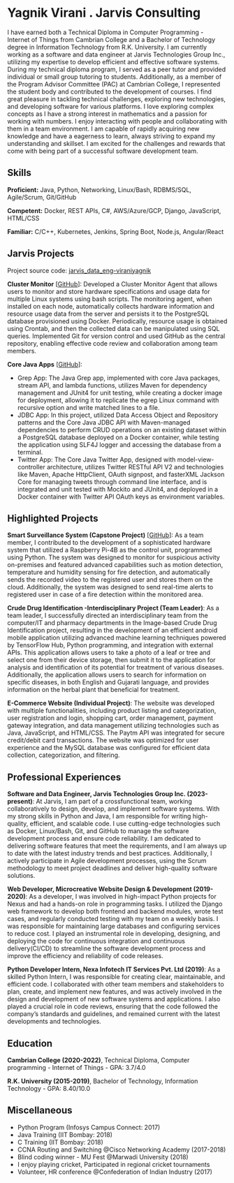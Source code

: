 # Yagnik Virani . Jarvis Consulting

I have earned both a Technical Diploma in Computer Programming - Internet of Things from Cambrian College and a Bachelor of Technology degree in Information Technology from R.K. University. I am currently working as a software and data engineer at Jarvis Technologies Group Inc., utilizing my expertise to develop efficient and effective software systems. During my technical diploma program, I served as a peer tutor and provided individual or small group tutoring to students. Additionally, as a member of the Program Advisor Committee (PAC) at Cambrian College, I represented the student body and contributed to the development of courses. I find great pleasure in tackling technical challenges, exploring new technologies, and developing software for various platforms. I love exploring complex concepts as I have a strong interest in mathematics and a passion for working with numbers. I enjoy interacting with people and collaborating with them in a team environment. I am capable of rapidly acquiring new knowledge and have a eagerness to learn, always striving to expand my understanding and skillset. I am excited for the challenges and rewards that come with being part of a successful software development team.

## Skills

**Proficient:** Java, Python, Networking, Linux/Bash, RDBMS/SQL, Agile/Scrum, Git/GitHub

**Competent:** Docker, REST APIs, C#, AWS/Azure/GCP, Django, JavaScript, HTML/CSS

**Familiar:** C/C++, Kubernetes, Jenkins, Spring Boot, Node.js, Angular/React

## Jarvis Projects

Project source code: [jarvis_data_eng-viraniyagnik](https://github.com/Jarvis-Consulting-Group/jarvis_data_eng-viraniyagnik)


**Cluster Monitor** [[GitHub](https://github.com/Jarvis-Consulting-Group/jarvis_data_eng-viraniyagnik/tree/develop/linux_sql)]: Developed a Cluster Monitor Agent that allows users to monitor and store hardware specifications and usage data for multiple Linux systems using bash scripts. The monitoring agent, when installed on each node, automatically collects hardware information and resource usage data from the server and persists it to the PostgreSQL database provisioned using Docker. Periodically, resource usage is obtained using Crontab, and then the collected data can be manipulated using SQL queries. Implemented Git for version control and used GitHub as the central repository, enabling effective code review and collaboration among team members.

**Core Java Apps** [[GitHub](https://github.com/Jarvis-Consulting-Group/jarvis_data_eng-viraniyagnik/tree/develop/core_java)]:
   - Grep App: The Java Grep app, implemented with core Java packages, stream API, and lambda functions, utilizes Maven for dependency management and JUnit4 for unit testing, while creating a docker image for deployment, allowing it to replicate the egrep Linux command with recursive option and write matched lines to a file.
  - JDBC App: In this project, utilized Data Access Object and Repository patterns and the Core Java JDBC API with Maven-managed dependencies to perform CRUD operations on an existing dataset within a PostgreSQL database deployed on a Docker container, while testing the application using SLF4J logger and accessing the database from a terminal.
  - Twitter App: The Core Java Twitter App, designed with model-view-controller architecture, utilizes Twitter RESTful API V2 and technologies like Maven, Apache HttpClient, OAuth signpost, and fasterXML Jackson Core for managing tweets through command line interface, and is integrated and unit tested with Mockito and JUnit4, and deployed in a Docker container with Twitter API OAuth keys as environment variables.
 

## Highlighted Projects
**Smart Surveillance System (Capstone Project)** [[GitHub](https://github.com/viraniyagnik/Smart-surveillance-system)]: As a team member, I contributed to the development of a sophisticated hardware system that utilized a Raspberry Pi-4B as the control unit, programmed using Python. The system was designed to monitor for suspicious activity on-premises and featured advanced capabilities such as motion detection, temperature and humidity sensing for fire detection, and automatically sends the recorded video to the registered user and stores them on the cloud. Additionally, the system was designed to send real-time alerts to registered user in case of a fire detection within the monitored area.

**Crude Drug Identification -Interdisciplinary Project (Team Leader)**: As a team leader, I successfully directed an interdisciplinary team from the computer/IT and pharmacy departments in the Image-based Crude Drug Identification project, resulting in the development of an efficient android mobile application utilizing advanced machine learning techniques powered by TensorFlow Hub, Python programming, and integration with external APIs. This application allows users to take a photo of a leaf or tree and select one from their device storage, then submit it to the application for analysis and identification of its potential for treatment of various diseases. Additionally, the application allows users to search for information on specific diseases, in both English and Gujarati language, and provides information on the herbal plant that beneficial for treatment.

**E-Commerce Website (Individual Project)**: The website was developed with multiple functionalities, including product listing and categorization, user registration and login, shopping cart, order management, payment gateway integration, and data management utilizing technologies such as Java, JavaScript, and HTML/CSS. The Paytm API was integrated for secure credit/debit card transactions. The website was optimized for user experience and the MySQL database was configured for efficient data collection, categorization, and filtering.


## Professional Experiences

**Software and Data Engineer, Jarvis Technologies Group Inc. (2023-present)**: At Jarvis, I am part of a crossfunctional team, working collaboratively to design, develop, and implement software systems. With my strong skills in Python and Java, I am responsible for writing high-quality, efficient, and scalable code. I use cutting-edge technologies such as Docker, Linux/Bash, Git, and GitHub to manage the software development process and ensure code reliability. I am dedicated to delivering software features that meet the requirements, and I am always up to date with the latest industry trends and best practices. Additionally, I actively participate in Agile development processes, using the Scrum methodology to meet project deadlines and deliver high-quality software solutions.

**Web Developer, Microcreative Website Design & Development (2019-2020)**: As a developer, I was involved in high-impact Python projects for Nexus and had a hands-on role in programming tasks. I utilized the Django web framework to develop both frontend and backend modules, wrote test cases, and regularly conducted testing with my
team on a weekly basis. I was responsible for maintaining large databases and configuring services to reduce cost. I played an instrumental role in developing, designing, and deploying the code for continuous integration and continuous delivery(CI/CD) to streamline the software development process and improve the efficiency and reliability of code releases.

**Python Developer Intern, Nexa Infotech IT Services Pvt. Ltd (2019)**: As a skilled Python Intern, I was responsible for creating clear, maintainable, and efficient code. I collaborated with other team members and stakeholders to plan, create, and implement new features, and was actively involved in the design and development of new software systems and applications. I also played a crucial role in code reviews, ensuring that the code followed the company’s standards and guidelines, and remained current with the latest developments and technologies.


## Education
**Cambrian College (2020-2022)**, Technical Diploma, Computer programming - Internet of Things - GPA: 3.7/4.0

**R.K. University (2015-2019)**, Bachelor of Technology, Information Technology - GPA: 8.40/10.0



## Miscellaneous
- Python Program (Infosys Campus Connect: 2017)
- Java Training (IIT Bombay: 2018)
- C Training (IIT Bombay: 2018)
- CCNA Routing and Switching @Cisco Networking Academy (2017-2018)
- Blind coding winner - MU Fest @Marwadi University (2018)
- I enjoy playing cricket, Participated in regional cricket tournaments
- Volunteer, HR conference @Confederation of Indian Industry (2017)

